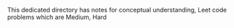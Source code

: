 This dedicated directory has notes for conceptual understanding, Leet code problems which are Medium, Hard
